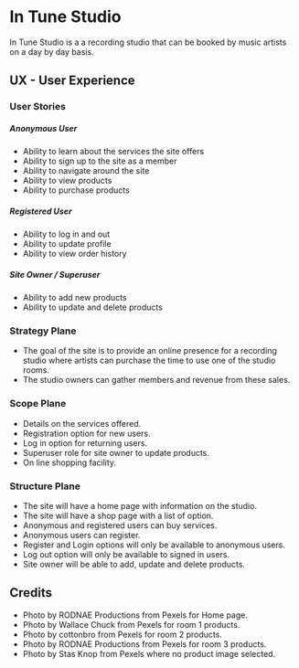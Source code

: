 # In Tune Studio

In Tune Studio is a a recording studio that can be booked by music artists on a day by day basis. 

## UX - User Experience

### User Stories

##### Anonymous User

+ Ability to learn about the services the site offers
+ Ability to sign up to the site as a member
+ Ability to navigate around the site
+ Ability to view products
+ Ability to purchase products

##### Registered User

+ Ability to log in and out
+ Ability to update profile
+ Ability to view order history

##### Site Owner / Superuser

+ Ability to add new products
+ Ability to update and delete products

### Strategy Plane

+ The goal of the site is to provide an online presence for a recording studio where artists can purchase the time to use one of the studio rooms.
+ The studio owners can gather members and revenue from these sales.

### Scope Plane

+ Details on the services offered.
+ Registration option for new users.
+ Log in option for returning users.
+ Superuser role for site owner to update products.
+ On line shopping facility.

### Structure Plane

+ The site will have a home page with information on the studio.
+ The site will have a shop page with a list of option.
+ Anonymous and registered users can buy services.
+ Anonymous users can register.
+ Register and Login options will only be available to anonymous users.
+ Log out option will only be available to signed in users.
+ Site owner will be able to add, update and delete products.

## Credits

+ Photo by RODNAE Productions from Pexels for Home page.
+ Photo by Wallace Chuck from Pexels for room 1 products.
+ Photo by cottonbro from Pexels for room 2 products.
+ Photo by RODNAE Productions from Pexels for room 3 products.
+ Photo by Stas Knop from Pexels where no product image selected.


